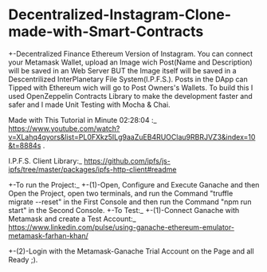 # Decentralized-Instagram-Clone-made-with-Smart-Contracts
+-Decentralized Finance Ethereum Version of Instagram. You can connect your Metamask Wallet, upload an Image wich Post(Name and Description) will be saved in an Web Server BUT
the Image itself will be saved in a Descentrilized InterPlanetary File System(I.P.F.S.). Posts in the DApp can Tipped with Ethereum wich will go to Post Owners's Wallets.
To build this I used OpenZeppelin Contracts Library to make the development faster and safer and I made Unit Testing with Mocha & Chai. 

Made with This Tutorial in Minute 02:28:04 :_ https://www.youtube.com/watch?v=XLahq4qyors&list=PL0FXkz5ILg9aaZuEB4RUOClau9RBRJVZ3&index=10&t=8884s .

I.P.F.S. Client Library:_ https://github.com/ipfs/js-ipfs/tree/master/packages/ipfs-http-client#readme

+-To run the Project:_
+-(1)-Open, Configure and Execute Ganache and then Open the Project, open two terminals, and run the Command "truffle migrate --reset" in the First Console and then run the Command "npm run start" in the Second Console.
+-To Test:_
+-(1)-Connect Ganache with Metamask and create a Test Account:_ 
https://www.linkedin.com/pulse/using-ganache-ethereum-emulator-metamask-farhan-khan/

+-(2)-Login with the Metamask-Ganache Trial Account on the Page and all Ready ;).
